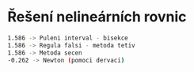 # Řešení nelineárních rovnic

```bash
1.586 -> Puleni interval - bisekce
1.586 -> Regula falsi - metoda tetiv
1.586 -> Metoda secen
-0.262 -> Newton (pomoci dervaci)
```